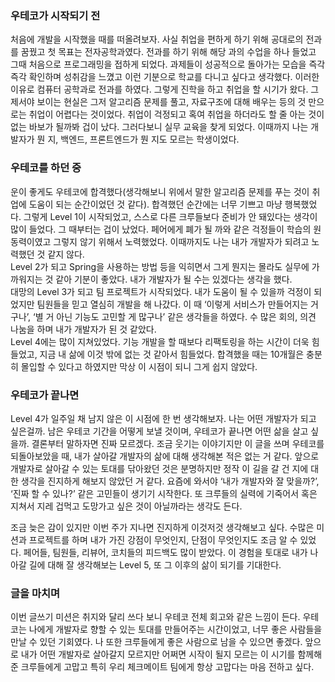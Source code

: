 ### 우테코가 시작되기 전

처음에 개발을 시작했을 때를 떠올려보자. 사실 취업을 편하게 하기 위해 공대로의 전과를 꿈꿨고 첫 목표는 전자공학과였다.
전과를 하기 위해 해당 과의 수업을 하나 들었고 그때 처음으로 프로그래밍을 접하게 되었다.
과제들이 성공적으로 돌아가는 모습을 즉각즉각 확인하며 성취감을 느꼈고 이런 기분으로 학교를 다니고 싶다고 생각했다.
이러한 이유로 컴퓨터 공학과로 전과를 하였다. 그렇게 진학을 하고 취업을 할 시기가 왔다. 
그제서야 보이는 현실은 그저 알고리즘 문제를 풀고, 자료구조에 대해 배우는 등의 것 만으로는 취업이 어렵다는 것이었다.
취업이 걱정되고 혹여 취업을 하더라도 할 줄 아는 것이 없는 바보가 될까봐 겁이 났다.
그러다보니 실무 교육을 찾게 되었다. 이때까지 나는 개발자가 뭔 지, 백엔드, 프론트엔드가 뭔 지도 모르는 학생이었다.

### 우테코를 하던 중

운이 좋게도 우테코에 합격했다(생각해보니 위에서 말한 알고리즘 문제를 푸는 것이 취업에 도움이 되는 순간이었던 것 같다).
합격했던 순간에는 너무 기쁘고 마냥 행복했었다.
그렇게 Level 1이 시작되었고, 스스로 다른 크루들보다 준비가 안 돼있다는 생각이 많이 들었다.
그 때부터는 겁이 났었다.
페어에게 폐가 될 까와 같은 걱정들이 학습의 원동력이였고 그렇지 않기 위해서 노력했었다.
이때까지도 나는 내가 개발자가 되려고 노력했던 것 같지 않다. <br>
Level 2가 되고 Spring을 사용하는 방법 등을 익히면서 그게 뭔지는 몰라도 실무에 가까워지는 것 같아 기분이 좋았다. 
내가 개발자가 될 수는 있겠다는 생각을 했다.<br>
대망의 Level 3가 되고 팀 프로젝트가 시작되었다. 
내가 도움이 될 수 있을까 걱정이 되었지만 팀원들을 믿고 열심히 개발을 해 나갔다.
이 때 ‘이렇게 서비스가 만들어지는 거구나’, ‘별 거 아닌 기능도 고민할 게 많구나’ 같은 생각들을 하였다.
수 많은 회의, 의견 나눔을 하며 내가 개발자가 된 것 같았다.<br>
Level 4에는 많이 지쳐있었다. 기능 개발을 할 때보다 리팩토링을 하는 시간이 더욱 힘들었고, 지금 내 삶에 이것 밖에 없는 것 같아서 힘들었다.
합격했을 때는 10개월은 충분히 몰입할 수 있다고 하였지만 막상 이 시점이 되니 그게 쉽지 않았다.

### 우테코가 끝나면

Level 4가 일주일 채 남지 않은 이 시점에 한 번 생각해보자. 나는 어떤 개발자가 되고 싶은걸까.
남은 우테코 기간을 어떻게 보낼 것이며, 우테코가 끝나면 어떤 삶을 살고 싶을까. 결론부터 말하자면 진짜 모르겠다.
조금 웃기는 이야기지만 이 글을 쓰며 우테코를 되돌아보았을 때, 내가 살아갈 개발자의 삶에 대해 생각해본 적은 없는 거 같다.
앞으로 개발자로 살아갈 수 있는 토대를 닦아왔던 것은 분명하지만 정작 이 길을 갈 건 지에 대한 생각을 진지하게 해보지 않았던 거 같다.
요즘에 와서야 ‘내가 개발자와 잘 맞을까?’, ‘진짜 할 수 있나?’ 같은 고민들이 생기기 시작한다.
또 크루들의 실력에 기죽어서 혹은 지쳐서 지레 겁먹고 도망가고 싶은 것이 아닐까라는 생각도 든다.

조금 늦은 감이 있지만 이번 주가 지나면 진지하게 이것저것 생각해보고 싶다.
수많은 미션과 프로젝트를 하며 내가 가진 강점이 무엇인지, 단점이 무엇인지도 조금 알 수 있었다.
페어들, 팀원들, 리뷰어, 코치들의 피드백도 많이 받았다.
이 경험을 토대로 내가 나아갈 길에 대해 잘 생각해보는 Level 5, 또 그 이후의 삶이 되기를 기대한다.

### 글을 마치며

이번 글쓰기 미션은 취지와 달리 쓰다 보니 우테코 전체 회고와 같은 느낌이 든다. 
우테코는 나에게 개발자로 향할 수 있는 토대를 만들어주는 시간이었고, 너무 좋은 사람들을 만날 수 있던 기회였다.
나 또한 크루들에게 좋은 사람으로 남을 수 있으면 좋겠다.
앞으로 내가 어떤 개발자로 살아갈지 모르지만 어쩌면 시작이 될지 모르는 이 시기를 함께해준 크루들에게 고맙고 특히 우리 체크메이트 팀에게 항상 고맙다는 마음 전하고 싶다.
